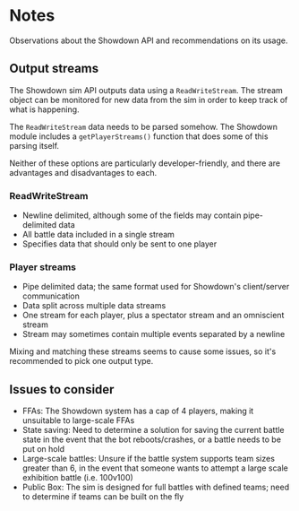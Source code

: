 # Notes
Observations about the Showdown API and recommendations on its usage.

## Output streams
The Showdown sim API outputs data using a `ReadWriteStream`. The stream object can be monitored for new data from the sim in order to keep track of what is happening.

The `ReadWriteStream` data needs to be parsed somehow. The Showdown module includes a `getPlayerStreams()` function that does some of this parsing itself.

Neither of these options are particularly developer-friendly, and there are advantages and disadvantages to each.

### ReadWriteStream
- Newline delimited, although some of the fields may contain pipe-delimited data
- All battle data included in a single stream
- Specifies data that should only be sent to one player

### Player streams
- Pipe delimited data; the same format used for Showdown's client/server communication
- Data split across multiple data streams
- One stream for each player, plus a spectator stream and an omniscient stream
- Stream may sometimes contain multiple events separated by a newline

Mixing and matching these streams seems to cause some issues, so it's recommended to pick one output type.

## Issues to consider
- FFAs: The Showdown system has a cap of 4 players, making it unsuitable to large-scale FFAs
- State saving: Need to determine a solution for saving the current battle state in the event that the bot reboots/crashes, or a battle needs to be put on hold
- Large-scale battles: Unsure if the battle system supports team sizes greater than 6, in the event that someone wants to attempt a large scale exhibition battle (i.e. 100v100)
- Public Box: The sim is designed for full battles with defined teams; need to determine if teams can be built on the fly
